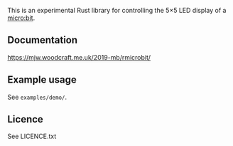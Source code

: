 This is an experimental Rust library for controlling the 5×5 LED display of a
[micro:bit](https://microbit.org/).


## Documentation

https://mjw.woodcraft.me.uk/2019-mb/rmicrobit/


## Example usage

See `examples/demo/`.


## Licence

See LICENCE.txt

